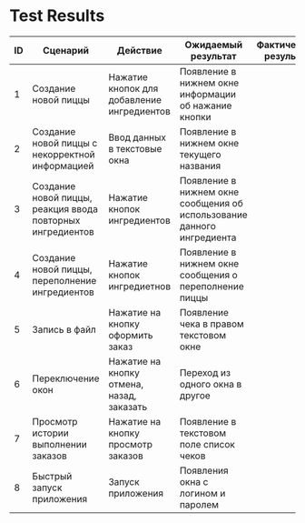 # Test Results
| ID  | Сценарий | Действие | Ожидаемый результат | Фактический результат | Оценка |
| ------------- | ------------- | ------------- | ------------- | ------------- | ------------- |
| 1 | Создание новой пиццы | Нажатие кнопок для добавление ингредиентов | Появление в нижнем окне информации об нажание кнопки
| 2 | Создание новой пиццы с некорректной информацией | Ввод данных в текстовые окна  | Появление в нижнем окне текущего названия
| 3 | Создание новой пиццы, реакция ввода повторных ингредиентов | Нажатие кнопок ингредиентов  | Появление в нижнем окне сообщения об использование данного ингредиента
| 4 | Создание новой пиццы, переполнение ингредиентов | Нажатие кнопок ингредиетнов  | Появление в нижнем окне сообщения о переполнение пиццы
| 5 | Запись в файл | Нажатие на кнопку оформить заказ  | Появление чека в правом текстовом окне
| 6 | Переключение окон | Нажатие на кнопку отмена, назад, заказать | Переход из одного окна в другое
| 7 | Просмотр истории выполнении заказов | Нажатие на кнопку просмотр заказов | Появление в текстовом поле список чеков
| 8 | Быстрый запуск приложения | Запуск приложения | Появления окна с логином и паролем 


